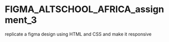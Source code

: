 # FIGMA_ALTSCHOOL_AFRICA_assignment_3
replicate a figma design using HTML and CSS and make it responsive